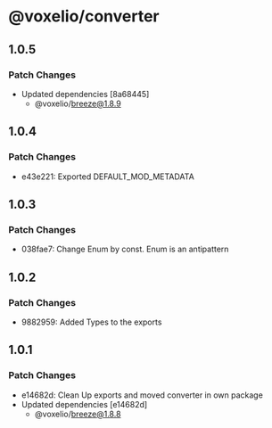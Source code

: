 # @voxelio/converter

## 1.0.5

### Patch Changes

- Updated dependencies [8a68445]
  - @voxelio/breeze@1.8.9

## 1.0.4

### Patch Changes

- e43e221: Exported DEFAULT_MOD_METADATA

## 1.0.3

### Patch Changes

- 038fae7: Change Enum by const. Enum is an antipattern

## 1.0.2

### Patch Changes

- 9882959: Added Types to the exports

## 1.0.1

### Patch Changes

- e14682d: Clean Up exports and moved converter in own package
- Updated dependencies [e14682d]
  - @voxelio/breeze@1.8.8
